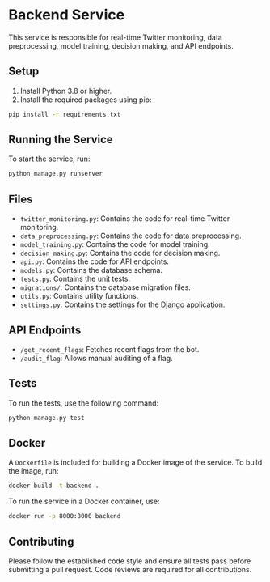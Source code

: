 # Backend Service

This service is responsible for real-time Twitter monitoring, data preprocessing, model training, decision making, and API endpoints.

## Setup

1. Install Python 3.8 or higher.
2. Install the required packages using pip:

```bash
pip install -r requirements.txt
```

## Running the Service

To start the service, run:

```bash
python manage.py runserver
```

## Files

- `twitter_monitoring.py`: Contains the code for real-time Twitter monitoring.
- `data_preprocessing.py`: Contains the code for data preprocessing.
- `model_training.py`: Contains the code for model training.
- `decision_making.py`: Contains the code for decision making.
- `api.py`: Contains the code for API endpoints.
- `models.py`: Contains the database schema.
- `tests.py`: Contains the unit tests.
- `migrations/`: Contains the database migration files.
- `utils.py`: Contains utility functions.
- `settings.py`: Contains the settings for the Django application.

## API Endpoints

- `/get_recent_flags`: Fetches recent flags from the bot.
- `/audit_flag`: Allows manual auditing of a flag.

## Tests

To run the tests, use the following command:

```bash
python manage.py test
```

## Docker

A `Dockerfile` is included for building a Docker image of the service. To build the image, run:

```bash
docker build -t backend .
```

To run the service in a Docker container, use:

```bash
docker run -p 8000:8000 backend
```

## Contributing

Please follow the established code style and ensure all tests pass before submitting a pull request. Code reviews are required for all contributions.